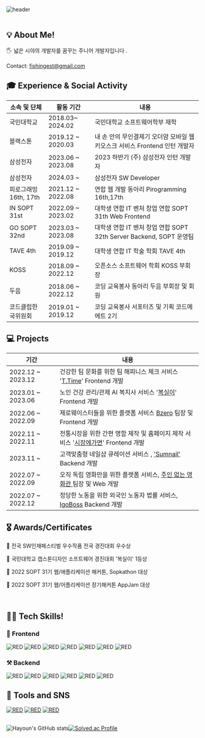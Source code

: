 

![header](https://capsule-render.vercel.app/api?type=transparent&fontColor=703ee5&text=Welcome&height=150&fontSize=60&desc=hayoun_Song%20Github%20&descAlignY=75&descAlign=60)
<br></br>

<h2>💡 About Me!  </h2>

<h>🖐 넓은 시야의 개발자를 꿈꾸는 주니어 개발자입니다 </b>.  <br></br></h>
<h> Contact: fishingest@gmail.com </h>

<h2>🎓 Experience & Social Activity</h2>

|소속 및 단체|활동 기간|내용|
|---|---|---|
|국민대학교| 2018.03~ 2024.02  | 국민대학교 소프트웨어학부 재학
|블랙스톤|2019.12 ~ 2020.03| 내 손 안의 무인결제기 오더얌 모바일 웹 키오스크 서비스 Frontend 인턴 개발자 |
|삼성전자|2023.06 ~ 2023.08| 2023 하반기 (주) 삼성전자 인턴 개발자 |
|삼성전자|2024.03 ~ | 삼성전자 SW Developer |
|피로그래밍 16th, 17th|2021.12 ~ 2022.08| 연합 웹 개발 동아리 Pirogramming 16th,17th |
|IN SOPT 31st|2022.09 ~ 2023.02| 대학생 연합 IT 벤처 창업 연합 SOPT 31th Web Frontend |
|GO SOPT 32nd|2023.03 ~ 2023.08| 대학생 연합 IT 벤처 창업 연합 SOPT 32th Server Backend, SOPT 운영팀 |
|TAVE 4th|2019.09 ~ 2019.12 | 대학생 연합 IT 학술 학회 TAVE 4th |
|KOSS|2018.09 ~ 2022.12| 오픈소스 소프트웨어 학회 KOSS 부회장 |
|두음|2018.06 ~ 2022.12 | 코딩 교육봉사 동아리 두음 부회장 및 회원|
|코드클럽한국위원회|2019.01 ~ 2019.12| 코딩 교육봉사 서포터즈 및 기획 코드메에트 2기|



<h2>💻 Projects</h3>

| 기간 | 내용 |
| --- | --- |
| 2022.12 ~ 2023.12 | 건강한 팀 문화를 위한 팀 해피니스 체크 서비스 '<a href="https://github.com/Antititi-time/T.TIME_CLIENT">T.Time</a>' Frontend 개발 |
| 2023.01 ~ 2023.06 | 노인 건강 관리/관제 AI 복지사 서비스 '<a href="https://github.com/hayounSong/Boksiri">복실이</a>' Frontend 개발 |
| 2022.06 ~ 2022.09 | 제로웨이스터들을 위한 플랫폼 서비스 <a href="https://github.com/hayounSong/Bzero">Bzero</a> 팀장 및 Frontend 개발 |
| 2022.11 ~ 2022.11 | 전통시장을 위한 간편 명함 제작 및 홈페이지 제작 서비스 '<a href="https://github.com/hayounSong/GotoMarket">시장에가면</a>' Frontend 개발 |
| 2023.11 ~  | 고객맞춤형 네일샵 큐레이션 서비스 , <a href="https://github.com/Sum-nail/sum-nail-server">'Sumnail'</a> Backend 개발 |
| 2022.07 ~ 2022.09 | 오직 독립 영화만을 위한 플랫폼 서비스, <a href="https://github.com/hayounSong/NoOwnerTheater">주인 없는 영화관 </a> 팀장 및 Web 개발 |
| 2022.07 ~ 2022.12 | 정당한 노동을 위한 외국인 노동자 법률 서비스, <a href="https://github.com/sopkathon-32nd-10/Server">IgoBoss</a> Backend 개발 |



<h2>🎖️ Awards/Certificates</h2>

<d>🥉 전국 SW인재페스티벌 우수작품 전국 경진대회 우수상  </d>

<d>🥇 국민대학교 캡스톤디자인 소프트웨어 경진대회 '복실이' 1등상 </d>
<br/>

<d>🥇 2022 SOPT 31기 웹/애플리케이션 해커톤, Sopkathon 대상</d>
<br/>

<d>🥇 2022 SOPT 31기 웹/어플리케이션 장기해커톤 AppJam 대상</d>

<br/>
<d></d>

<h2>👨‍💻 Tech Skills!  </h2>
<h3> 📲 Frontend </h3>
<div>
<img alt="RED" src ="https://img.shields.io/badge/REACT-61DAFB.svg?&style=for-the-badge&logo=React&logoColor=white"/>
<img alt="RED" src ="https://img.shields.io/badge/TYPESCRIPT-3178C6.svg?&style=for-the-badge&logo=TypeScript&logoColor=white"/>
<img alt="RED" src ="https://img.shields.io/badge/JAVASCRIPT-F7DF1E.svg?&style=for-the-badge&logo=JavaScript&logoColor=white"/>
<img alt="RED" src ="https://img.shields.io/badge/HTML5-E34F26.svg?&style=for-the-badge&logo=CSS3&logoColor=white"/>
<img alt="RED" src ="https://img.shields.io/badge/CSS3-1572B6.svg?&style=for-the-badge&logo=HTML5&logoColor=white"/>
  <img alt="RED" src ="https://img.shields.io/badge/Next.js-000000.svg?&style=for-the-badge&logo=Next.js&logoColor=white"/>
  <img alt="RED" src ="https://img.shields.io/badge/Redux,Recoil-764ABC.svg?&style=for-the-badge&logo=Redux&logoColor=white"/>
</div>

<h3>⚒ Backend </h3>
<div>
<img alt="RED" src ="https://img.shields.io/badge/Python-blue.svg?&style=for-the-badge&logo=Python&logoColor=white"/>
<img alt="RED" src ="https://img.shields.io/badge/Django-092E20.svg?&style=for-the-badge&logo=Django&logoColor=white"/>
  <img alt="RED" src ="https://img.shields.io/badge/JAVA-004027.svg?&style=for-the-badge&logo=Jameson&logoColor=white"/>
<img alt="RED" src ="https://img.shields.io/badge/SPRING-6DB33F.svg?&style=for-the-badge&logo=Spring&logoColor=white"/>
<img alt="RED" src ="https://img.shields.io/badge/MySQL-4479A1.svg?&style=for-the-badge&logo=MYSQL&logoColor=white"/>
<img alt="RED" src ="https://img.shields.io/badge/MariaDB-003545.svg?&style=for-the-badge&logo=MariaDB&logoColor=white"/>
  
</div>
<h2>📝 Tools and SNS </h2>
<div>
 <a href="https://velog.io/@hayounsong"><img alt="RED" src ="https://img.shields.io/badge/Velog-20C997.svg?&style=for-the-badge&logo=Velog&logoColor=white"/></a>
<a href="https://github.com/hayounSong/"><img alt="RED" src ="https://img.shields.io/badge/Github-181717.svg?&style=for-the-badge&logo=GitHub&logoColor=white"/></a>
<a href="https://blog.naver.com/fishingest"><img alt="RED" src ="https://img.shields.io/badge/BLOG-03C75A.svg?&style=for-the-badge&logo=Naver&logoColor=white"/></a>

</div><br/>

![Hayoun's GitHub stats](https://github-readme-stats.vercel.app/api?username=hayounSong&show_icons=true&count_private=true&include_all_commits=true)[![Solved.ac Profile](http://mazassumnida.wtf/api/v2/generate_badge?boj=fishingest)](https://solved.ac/fishingest/)


<!--



**hayounSong/hayounSong** is a ✨ _special_ ✨ repository because its `README.md` (this file) appears on your GitHub profile

Here are some ideas to get you started:


